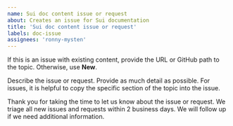 ```yaml
---
name: Sui doc content issue or request
about: Creates an issue for Sui documentation
title: 'Sui doc content issue or request'
labels: doc-issue
assignees: 'ronny-mysten'
---
```


If this is an issue with existing content, provide the URL or GitHub path to the topic. Otherwise, use **New**.

Describe the issue or request. Provide as much detail as possible. For issues, it is helpful to copy the specific section of the topic into the issue.

Thank you for taking the time to let us know about the issue or request. We triage all new issues and requests within 2 business days. We will follow up if we need additional information.
